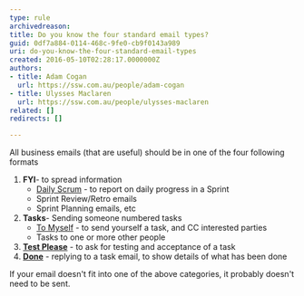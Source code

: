 ```yaml
---
type: rule
archivedreason: 
title: Do you know the four standard email types?
guid: 0df7a884-0114-468c-9fe0-cb9f0143a989
uri: do-you-know-the-four-standard-email-types
created: 2016-05-10T02:28:17.0000000Z
authors:
- title: Adam Cogan
  url: https://ssw.com.au/people/adam-cogan
- title: Ulysses Maclaren
  url: https://ssw.com.au/people/ulysses-maclaren
related: []
redirects: []

---
```


All business emails (that are useful) should be in one of the four following formats

<!--endintro-->

1. **FYI**- to spread information
    * [Daily Scrum](/methodology-do-you-do-daily-scrums-aka-stand-up-meetings) - to report on daily progress in a Sprint
    * Sprint Review/Retro emails
    * Sprint Planning emails, etc
2. **Tasks**- Sending someone numbered tasks
    * [To Myself](/dones-do-you-send-yourself-emails) - to send yourself a task, and CC interested parties
    * Tasks to one or more other people
3. [**Test Please**](/conduct-a-test-please-internally-and-then-with-the-client) - to ask for testing and acceptance of a task
4. [**Done**](/dones-do-you-reply-done-and-delete-the-original-email) - replying to a task email, to show details of what has been done


If your email doesn't fit into one of the above categories, it probably doesn't need to be sent.
